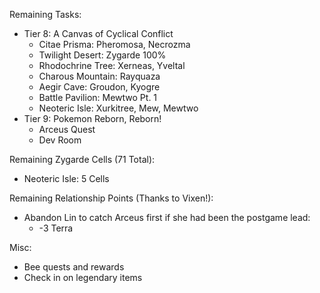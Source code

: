 Remaining Tasks:
- Tier 8: A Canvas of Cyclical Conflict
  - Citae Prisma: Pheromosa, Necrozma
  - Twilight Desert: Zygarde 100%
  - Rhodochrine Tree: Xerneas, Yveltal
  - Charous Mountain: Rayquaza
  - Aegir Cave: Groudon, Kyogre
  - Battle Pavilion: Mewtwo Pt. 1
  - Neoteric Isle: Xurkitree, Mew, Mewtwo
- Tier 9: Pokemon Reborn, Reborn!
  - Arceus Quest
  - Dev Room

Remaining Zygarde Cells (71 Total):
- Neoteric Isle: 5 Cells

Remaining Relationship Points (Thanks to Vixen!):
- Abandon Lin to catch Arceus first if she had been the postgame lead:
  - -3 Terra

Misc:
- Bee quests and rewards
- Check in on legendary items